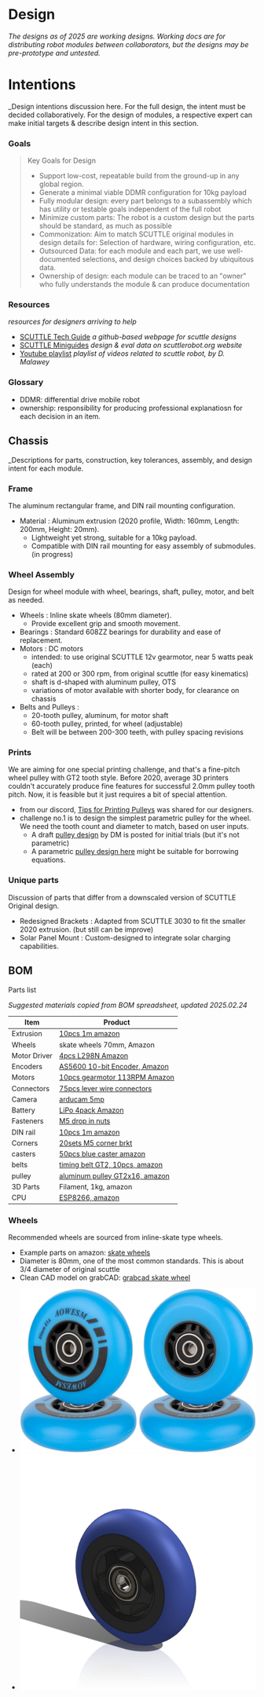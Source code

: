 # Design
_The designs as of 2025 are working designs.  Working docs are for distributing robot modules between collaborators, but the designs may be pre-prototype and untested._

# Intentions
_Design intentions discussion here.  For the full design, the intent must be decided collaboratively.  For the design of modules, a respective expert can make initial targets & describe design intent in this section.

### Goals

> Key Goals for Design
>
> * Support low-cost, repeatable build from the ground-up in any global region.
> * Generate a minimal viable DDMR configuration for 10kg payload
> * Fully modular design: every part belongs to a subassembly which has utility or testable goals independent of the full robot
> * Minimize custom parts: The robot is a custom design but the parts should be standard, as much as possible
> * Commonization:  Aim to match SCUTTLE original modules in design details for: Selection of hardware, wiring configuration, etc.
> * Outsourced Data: for each module and each part, we use well-documented selections, and design choices backed by ubiquitous data.
> * Ownership of design: each module can be traced to an "owner" who fully understands the module & can produce documentation
> 

### Resources
_resources for designers arriving to help_

* [SCUTTLE Tech Guide](https://qr.net/scuttleproject) _a github-based webpage for scuttle designs_
* [SCUTTLE Miniguides](https://scuttlerobot.org/resources) _design & eval data on scuttlerobot.org website_
* [Youtube playlist](https://www.youtube.com/playlist?list=PLHkrnCQ5sDmdyelgZAIN76-Y_Tug1E4Ug) _playlist of videos related to scuttle robot, by D. Malawey_

### Glossary

* DDMR: differential drive mobile robot
* ownership: responsibility for producing professional explanatiosn for each decision in an item.


## Chassis
_Descriptions for parts, construction, key tolerances, assembly, and design intent for each module.

### Frame
The aluminum rectangular frame, and DIN rail mounting configuration.

* Material : Aluminum extrusion (2020 profile, Width: 160mm, Length: 200mm, Height: 20mm).
  * Lightweight yet strong, suitable for a 10kg payload.
  * Compatible with DIN rail mounting for easy assembly of submodules. (in progress)

### Wheel Assembly
Design for wheel module with wheel, bearings, shaft, pulley, motor, and belt as needed.

* Wheels : Inline skate wheels (80mm diameter).
  * Provide excellent grip and smooth movement.
* Bearings : Standard 608ZZ bearings for durability and ease of replacement.
* Motors : DC motors
  * intended: to use original SCUTTLE 12v gearmotor, near 5 watts peak (each)
  * rated at 200 or 300 rpm, from original scuttle (for easy kinematics)
  * shaft is d-shaped with aluminum pulley, OTS
  * variations of motor available with shorter body, for clearance on chassis
* Belts and Pulleys :
  * 20-tooth pulley, aluminum, for motor shaft
  * 60-tooth pulley, printed, for wheel (adjustable)
  * Belt will be between 200-300 teeth, with pulley spacing revisions
    
### Prints
We are aiming for one special printing challenge, and that's a fine-pitch wheel pulley with GT2 tooth style.  Before 2020, average 3D printers couldn't accurately produce fine features for successful 2.0mm pulley tooth pitch.  Now, it is feasible but it just requires a bit of special attention.
* from our discord, [Tips for Printing Pulleys](https://www.chiefdelphi.com/t/3dp-pulleys-advice-tips-successes/455441) was shared for our designers.
* challenge no.1 is to design the simplest parametric pulley for the wheel.  We need the tooth count and diameter to match, based on user inputs.
  *  A draft [pulley design](https://grabcad.com/library/pulley_gt2-1) by DM is posted for initial trials (but it's not parametric)
  *  A parametric [pulley design here](https://grabcad.com/library/gt2-parametric-pulley-sw21-1) might be suitable for borrowing equations.

### Unique parts
Discussion of parts that differ from a downscaled version of SCUTTLE Original design.

* Redesigned Brackets : Adapted from SCUTTLE 3030 to fit the smaller 2020 extrusion. (but still can be improve)
* Solar Panel Mount : Custom-designed to integrate solar charging capabilities.

## BOM
Parts list

_Suggested materials copied from BOM spreadsheet, updated 2025.02.24_

| Item         | Product                                                                                                                |
| ------------ | ---------------------------------------------------------------------------------------------------------------------- |
| Extrusion    | [10pcs 1m amazon](https://www.amazon.com/Aluminum-Extrusion-European-Standard-Anodized/dp/B08PQPK379)                  |
| Wheels       | skate wheels 70mm, Amazon                                                                                              |
| Motor Driver | [4pcs L298N Amazon](https://www.amazon.com/HiLetgo-Controller-Stepper-H-Bridge-Mega2560/dp/B07BK1QL5T)                 |
| Encoders     | [AS5600 10-bit Encoder, Amazon](https://www.amazon.com/Magnetic-Encoder-Induction-Measurement-Precision/dp/B097QNG1CN) |
| Motors       | [10pcs gearmotor 113RPM Amazon](https://www.amazon.com/DC-Gear-Motor-Planetary-Industrial/dp/B07XMFLSPB)               |
| Connectors   | [75pcs lever wire connectors](https://www.amazon.com/dp/B08HXXWLT8)                                                    |
| Camera       | [arducam 5mp](https://www.amazon.com/Arducam-Megapixels-Sensor-OV5647-Raspberry/dp/B012V1HEP4)                         |
| Battery      | [LiPo 4pack Amazon](https://www.amazon.com/Tattu-Packs-450mAh-7-4V-Battery/dp/B07K18DJG5)                              |
| Fasteners    | [M5 drop in nuts](https://www.amazon.com/Fastener-Nickel-Plated-Sliding-Aluminum-Profile/dp/B086MKNYDS)                |
| DIN rail     | [10pcs 1m amazon](https://www.amazon.com/Aluminum-Professionals-Hardware-Components-Mounting/dp/B088FFHCDC)            |
| Corners      | [20sets M5 corner brkt](https://www.amazon.com/Aluminum-Profile-Connector-Bracket-Accessories/dp/B0855V2JV3)           |
| casters      | [50pcs blue caster amazon](https://www.amazon.com/dp/B07D2GWL2T)                                                       |
| belts        | [timing belt GT2, 10pcs, amazon](https://www.amazon.com/3Dman-Timing-Closed-Rubber-Printer/dp/B07V6N32B1)              |
| pulley       | [aluminum pulley GT2x16, amazon](https://www.amazon.com/Saiper-Aluminum-Synchronous-Compatible-Printer/dp/B07M9FT3H1)  |
| 3D Parts     | Filament, 1kg, amazon                                                                                                  |
| CPU          | [ESP8266, amazon](https://www.amazon.com/HiLetgo-Internet-Development-Wireless-Micropython/dp/B081CSJV2V)              |

### Wheels

Recommended wheels are sourced from inline-skate type wheels.  
* Example parts on amazon: [skate wheels](https://www.amazon.com/dp/B08CT98HFB)
* Diameter is 80mm, one of the most common standards.  This is about 3/4 diameter of original scuttle
* Clean CAD model on grabCAD: [grabcad skate wheel](https://grabcad.com/library/skatewheel-1)
  
- ![skate wheel products](img/img_skateWheel.jpg)
- ![skate wheel CAD model](img/img_skateWheel2.jpg)
